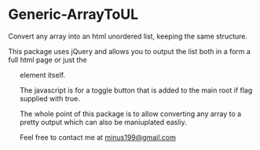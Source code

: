# Generic-ArrayToUL
Convert any array into an html unordered list, keeping the same structure.

This package uses jQuery and allows you to output the list both in a form a full html page or just the <ul> element itself.

The javascript is for a toggle button that is added to the main root if flag supplied with true.

The whole point of this package is to allow converting any array to a pretty output which can also be maniuplated easliy.

Feel free to contact me at minus199@gmail.com  
